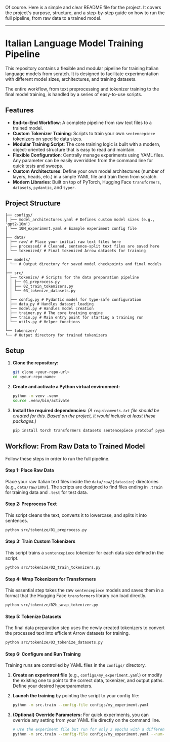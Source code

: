 Of course. Here is a simple and clear README file for the project. It covers the project's purpose, structure, and a step-by-step guide on how to run the full pipeline, from raw data to a trained model.

---

# Italian Language Model Training Pipeline

This repository contains a flexible and modular pipeline for training Italian language models from scratch. It is designed to facilitate experimentation with different model sizes, architectures, and training datasets.

The entire workflow, from text preprocessing and tokenizer training to the final model training, is handled by a series of easy-to-use scripts.

## Features

* **End-to-End Workflow**: A complete pipeline from raw text files to a trained model.
* **Custom Tokenizer Training**: Scripts to train your own `sentencepiece` tokenizers on specific data sizes.
* **Modular Training Script**: The core training logic is built with a modern, object-oriented structure that is easy to read and maintain.
* **Flexible Configuration**: Centrally manage experiments using YAML files. Any parameter can be easily overridden from the command line for quick tests and sweeps.
* **Custom Architectures**: Define your own model architectures (number of layers, heads, etc.) in a simple YAML file and train them from scratch.
* **Modern Libraries**: Built on top of PyTorch, Hugging Face `transformers`, `datasets`, `pydantic`, and `typer`.

## Project Structure

```
├── configs/
│ ├── model_architectures.yaml # Defines custom model sizes (e.g., 'gpt2-10m')
│ └── 10M_experiment.yaml # Example experiment config file
│
├── data/
│ ├── raw/ # Place your initial raw text files here
│ ├── processed/ # Cleaned, sentence-split text files are saved here
│ └── tokenized/ # Final tokenized Arrow datasets for training
│
├── models/
│ └── # Output directory for saved model checkpoints and final models
│
├── src/
│ ├── tokenize/ # Scripts for the data preparation pipeline
│ │ ├── 01_preprocess.py
│ │ ├── 02_train_tokenizers.py
│ │ └── 03_tokenize_datasets.py
│ │
│ ├── config.py # Pydantic model for type-safe configuration
│ ├── data.py # Handles dataset loading
│ ├── model.py # Handles model creation
│ ├── trainer.py # The core training engine
│ ├── train.py # Main entry point for starting a training run
│ └── utils.py # Helper functions
│
└── tokenizer/
└── # Output directory for trained tokenizers
```

## Setup

1.  **Clone the repository:**
    ```bash
    git clone <your-repo-url>
    cd <your-repo-name>
    ```

2.  **Create and activate a Python virtual environment:**
    ```bash
    python -m venv .venv
    source .venv/bin/activate
    ```

3.  **Install the required dependencies:**
    *(A `requirements.txt` file should be created for this. Based on the project, it would include at least these packages.)*
    ```bash
    pip install torch transformers datasets sentencepiece protobuf pyyaml pydantic "typer[all]" tqdm numpy nltk
    ```

## Workflow: From Raw Data to Trained Model

Follow these steps in order to run the full pipeline.

#### Step 1: Place Raw Data

Place your raw Italian text files inside the `data/raw/{datasize}` directories (e.g., `data/raw/10M/`). The scripts are designed to find files ending in `.train` for training data and `.test` for test data.

#### Step 2: Preprocess Text

This script cleans the text, converts it to lowercase, and splits it into sentences.
```bash
python src/tokenize/01_preprocess.py
```

#### Step 3: Train Custom Tokenizers

This script trains a `sentencepiece` tokenizer for each data size defined in the script.
```bash
python src/tokenize/02_train_tokenizers.py
```

#### Step 4: Wrap Tokenizers for Transformers

This essential step takes the raw `sentencepiece` models and saves them in a format that the Hugging Face `transformers` library can load directly.
```bash
python src/tokenize/02b_wrap_tokenizer.py
```

#### Step 5: Tokenize Datasets

The final data preparation step uses the newly created tokenizers to convert the processed text into efficient Arrow datasets for training.
```bash
python src/tokenize/03_tokenize_datasets.py
```

#### Step 6: Configure and Run Training

Training runs are controlled by YAML files in the `configs/` directory.

1.  **Create an experiment file** (e.g., `configs/my_experiment.yaml`) or modify the existing one to point to the correct data, tokenizer, and output paths. Define your desired hyperparameters.

2.  **Launch the training** by pointing the script to your config file:
    ```bash
    python -m src.train --config-file configs/my_experiment.yaml
    ```

3.  **(Optional) Override Parameters:** For quick experiments, you can override any setting from your YAML file directly on the command line.
    ```bash
    # Use the experiment file but run for only 3 epochs with a different learning rate
    python -m src.train --config-file configs/my_experiment.yaml --num-train-epochs 3 --learning-rate 1e-4
    ```